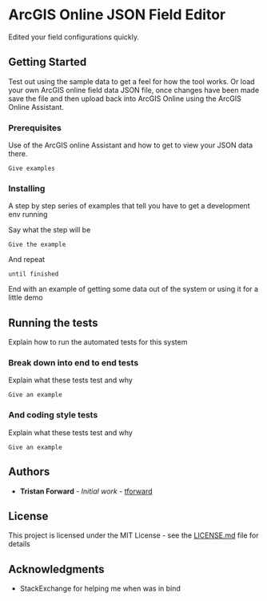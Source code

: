 # ArcGIS Online JSON Field Editor

Edited your field configurations quickly.

## Getting Started

Test out using the sample data to get a feel for how the tool works. Or load your own ArcGIS online field data JSON file, once changes have been made save the file and then upload back into ArcGIS Online using the ArcGIS Online Assistant.

### Prerequisites

Use of the ArcGIS online Assistant and how to get to view your JSON data there.

```
Give examples
```

### Installing

A step by step series of examples that tell you have to get a development env running

Say what the step will be

```
Give the example
```

And repeat

```
until finished
```

End with an example of getting some data out of the system or using it for a little demo

## Running the tests

Explain how to run the automated tests for this system

### Break down into end to end tests

Explain what these tests test and why

```
Give an example
```

### And coding style tests

Explain what these tests test and why

```
Give an example
```

## Authors

* **Tristan Forward** - *Initial work* - [tforward](https://github.com/tforward)

## License

This project is licensed under the MIT License - see the [LICENSE.md](LICENSE.md) file for details

## Acknowledgments

* StackExchange for helping me when was in bind
